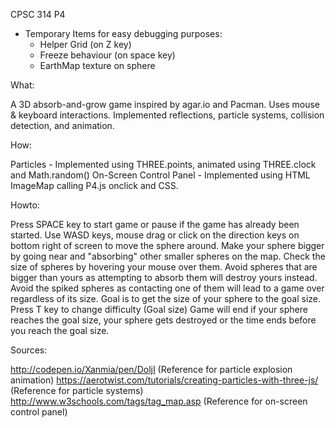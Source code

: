 CPSC 314 P4
* Temporary Items for easy debugging purposes:
    - Helper Grid (on Z key)
    - Freeze behaviour (on space key)
    - EarthMap texture on sphere

What:

A 3D absorb-and-grow game inspired by agar.io and Pacman.
Uses mouse & keyboard interactions.
Implemented reflections, particle systems, collision detection, and animation.


How:

Particles - Implemented using THREE.points, animated using THREE.clock and Math.random()
On-Screen Control Panel - Implemented using HTML ImageMap calling P4.js onclick and CSS.
	
	
Howto:	

Press SPACE key to start game or pause if the game has already been started.
Use WASD keys, mouse drag or click on the direction keys on bottom right of screen to move the sphere around.
Make your sphere bigger by going near and "absorbing" other smaller spheres on the map.
Check the size of spheres by hovering your mouse over them.
Avoid spheres that are bigger than yours as attempting to absorb them will destroy yours instead.
Avoid the spiked spheres as contacting one of them will lead to a game over regardless of its size.
Goal is to get the size of your sphere to the goal size.
Press T key to change difficulty (Goal size)
Game will end if your sphere reaches the goal size, your sphere gets destroyed or the time ends before you reach the goal size.

	
Sources:

http://codepen.io/Xanmia/pen/DoljI (Reference for particle explosion animation)
https://aerotwist.com/tutorials/creating-particles-with-three-js/ (Reference for particle systems)
http://www.w3schools.com/tags/tag_map.asp (Reference for on-screen control panel)